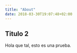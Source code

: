 ```yaml
---
title: "About"
date: 2018-03-30T19:07:48+02:00
---
```

## Titulo 2

Hola que tal, esto es una prueba.

